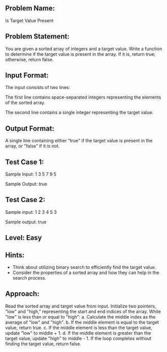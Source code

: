 ## Problem Name:
Is Target Value Present

## Problem Statement:
You are given a sorted array of integers and a 
target value. Write a function to determine if the 
target value is present in the array. If it is, return 
true; otherwise, return false.


## Input Format:
The input consists of two lines:

The first line contains space-separated 
integers representing the elements of 
the sorted array.

The second line contains a single 
integer representing the target value.

## Output Format:
A single line containing 
either "true" if the target 
value is present in the 
array, or "false" if it is not.

## Test Case 1:
Sample Input:
1 3 5 7 9
5

Sample Output:
true

## Test Case 2:
Sample input:
1 2 3 4 5
3

Sample output:
true

## Level: Easy

## Hints:
- Think about utilizing binary search to efficiently 
find the target value.
- Consider the properties of a sorted array and 
how they can help in the search process.

## Approach:
Read the sorted array and target value from input.
Initialize two pointers, "low" and "high," representing the start and end indices of the 
array.
While "low" is less than or equal to "high":
a. Calculate the middle index as the average of "low" and "high".
b. If the middle element is equal to the target value, return true.
c. If the middle element is less than the target value, update "low" to middle + 1.
d. If the middle element is greater than the target value, update "high" to middle - 1.
If the loop completes without finding the target value, return false.